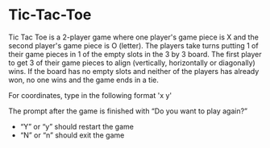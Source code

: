 # Tic-Tac-Toe

 Tic Tac Toe is a 2-player game where one player's game piece is X and the second player's game piece is O (letter). The players take turns putting 1 of their game pieces in 1 of the empty slots in the 3 by 3 board. 
 The first player to get 3 of their game pieces to align (vertically, horizontally or diagonally) wins. If the board has no empty slots and neither of the players has already won, no one wins and the game ends in a tie.
 
 For coordinates, type in the following format 'x y'
 
The prompt after the game is finished with “Do you want to play again?”
- “Y” or “y” should restart the game
- “N” or “n” should exit the game
          
